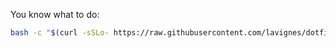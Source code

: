 You know what to do:

```bash
bash -c "$(curl -sSLo- https://raw.githubusercontent.com/lavignes/dotfiles/mainline/sync.sh)"
```
